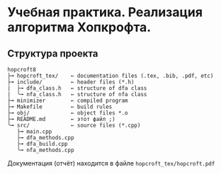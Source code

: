 # Учебная практика. Реализация алгоритма Хопкрофта.
## Структура проекта
```
hopcroft8
├╼ hopcroft_tex/    ← documentation files (.tex, .bib, .pdf, etc)
├╼ include/         ← header files (*.h)
|  ├╼ dfa_class.h   ← structure of dfa class
|  ╰╼ nfa_class.h   ← structure of nfa class
├╼ minimizer        ← compiled program
├╼ Makefile         ← build rules
├╼ obj/             ← object files *.o
├╼ README.md        ← этот файл ;)
╰╼ src/             ← source files (*.cpp)
   ├╼ main.cpp
   ├╼ dfa_methods.cpp
   ├╼ dfa_build.cpp
   ╰╼ nfa_methods.cpp
```
Документация (отчёт) находится в файле ```hopcroft_tex/hopcroft.pdf```
